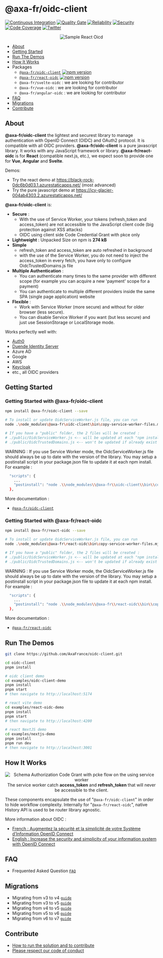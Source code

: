 # @axa-fr/oidc-client

[![Continuous Integration](https://github.com/AxaFrance/react-oidc/actions/workflows/npm-publish.yml/badge.svg)](https://github.com/AxaFrance/react-oidc/actions/workflows/npm-publish.yml)
[![Quality Gate](https://sonarcloud.io/api/project_badges/measure?project=AxaGuilDEv_react-oidc&metric=alert_status)](https://sonarcloud.io/dashboard?id=AxaGuilDEv_react-oidc) [![Reliability](https://sonarcloud.io/api/project_badges/measure?project=AxaGuilDEv_react-oidc&metric=reliability_rating)](https://sonarcloud.io/component_measures?id=AxaGuilDEv_react-oidc&metric=reliability_rating) [![Security](https://sonarcloud.io/api/project_badges/measure?project=AxaGuilDEv_react-oidc&metric=security_rating)](https://sonarcloud.io/component_measures?id=AxaGuilDEv_react-oidc&metric=security_rating) [![Code Coverage](https://sonarcloud.io/api/project_badges/measure?project=AxaGuilDEv_react-oidc&metric=coverage)](https://sonarcloud.io/component_measures?id=AxaGuilDEv_react-oidc&metric=Coverage) [![Twitter](https://img.shields.io/twitter/follow/GuildDEvOpen?style=social)](https://twitter.com/intent/follow?screen_name=GuildDEvOpen)


<p align="center">
    <img src="./docs/img/introduction.gif"
     alt="Sample React Oicd"
      />
</p>

- [About](#about)
- [Getting Started](#getting-started)
- [Run The Demos](#run-the-demos)
- [How It Works](#how-it-works)
- Packages
  - [`@axa-fr/oidc-client`](./packages/oidc-client#readme.md) [![npm version](https://badge.fury.io/js/%40axa-fr%2Foidc-client.svg)](https://badge.fury.io/js/%40axa-fr%2Foidc-client)
  - [`@axa-fr/react-oidc`](./packages/react-oidc#readme.md) [![npm version](https://badge.fury.io/js/%40axa-fr%2Freact-oidc.svg)](https://badge.fury.io/js/%40axa-fr%2Freact-oidc)
  - `@axa-fr/svelte-oidc` : we are looking for contributor
  - `@axa-fr/vue-oidc` : we are looking for contributor
  - `@axa-fr/angular-oidc` : we are looking for contributor
- [FAQ](#FAQ)
- [Migrations](#migrations)
- [Contribute](#contribute)

## About

**@axa-fr/oidc-client** the lightest and securest library to manage authentication with OpenID Connect (OIDC) and OAuth2 protocol. It is compatible with all OIDC providers.
**@axa-fr/oidc-client** is a pure javascript library. It works with any JavaScript framework or library.
**@axa-fr/react-oidc** is for **React** (compatible next.js, etc.), we expect soon to provide one for **Vue**, **Angular** and **Svelte**.

Demos:
- Try the react demo at https://black-rock-0dc6b0d03.1.azurestaticapps.net/ (most advanced)
- Try the pure javascript demo at https://icy-glacier-004ab4303.2.azurestaticapps.net/


**@axa-fr/oidc-client** is:

- **Secure** :
  - With the use of Service Worker, your tokens (refresh_token and access_token) are not accessible to the JavaScript client code (big protection against XSS attacks)
  - OIDC using client side Code Credential Grant with pkce only
- **Lightweight** : Unpacked Size on npm is **274 kB**
- **Simple**
  - refresh_token and access_token are auto refreshed in background
  - with the use of the Service Worker, you do not need to inject the access_token in every fetch, you have only to configure OidcTrustedDomains.js file
- **Multiple Authentication** :
  - You can authenticate many times to the same provider with different scope (for example you can acquire a new 'payment' scope for a payment)
  - You can authenticate to multiple different providers inside the same SPA (single page application) website
- **Flexible** :
  - Work with Service Worker (more secure) and without for older browser (less secure). 
  - You can disable Service Worker if you want (but less secure) and just use SessionStorage or LocalStorage mode.

Works perfectly well with:

- [Auth0](https://auth0.com/)
- [Duende Identity Server](https://duendesoftware.com/)
- Azure AD
- Google
- AWS
- [Keycloak](https://www.keycloak.org/)
- etc., all OIDC providers




## Getting Started

### Getting Started with @axa-fr/oidc-client

```sh
npm install @axa-fr/oidc-client --save

# To install or update OidcServiceWorker.js file, you can run
node .\node_modules\@axa-fr\oidc-client\bin\copy-service-worker-files.mjs public

# If you have a "public" folder, the 2 files will be created :
# ./public/OidcServiceWorker.js <-- will be updated at each "npm install"
# ./public/OidcTrustedDomains.js <-- won't be updated if already exist
```

WARNING : If you use Service Worker mode, the OidcServiceWorker.js file should always be up to date with the version of the library. You may setup a postinstall script in your package.json file to update it at each npm install. For example :
```sh
  "scripts": {
    ...
    "postinstall": "node .\\node_modules\\@axa-fr\\oidc-client\\bin\\copy-service-worker-files.mjs public"
  },
```

More documentation :

- [`@axa-fr/oidc-client`](./packages/oidc-client#readme)

### Getting Started with @axa-fr/react-oidc

```sh
npm install @axa-fr/react-oidc --save

# To install or update OidcServiceWorker.js file, you can run
node .\node_modules\@axa-fr\react-oidc\bin\copy-service-worker-files.mjs public

# If you have a "public" folder, the 2 files will be created :
# ./public/OidcServiceWorker.js <-- will be updated at each "npm install"
# ./public/OidcTrustedDomains.js <-- won't be updated if already exist
```

WARNING : If you use Service Worker mode, the OidcServiceWorker.js file should always be up to date with the version of the library. You may setup a postinstall script in your package.json file to update it at each npm install. For example :
```sh
  "scripts": {
    ...
    "postinstall": "node .\\node_modules\\@axa-fr\\react-oidc\\bin\\copy-service-worker-files.mjs public"
  },
```

More documentation :

- [`@axa-fr/react-oidc`](./packages/react-oidc#readme)

## Run The Demos

```sh
git clone https://github.com/AxaFrance/oidc-client.git

cd oidc-client
pnpm install

# oidc client demo
cd examples/oidc-client-demo
pnpm install
pnpm start
# then navigate to http://localhost:5174

# react vite demo
cd examples/react-oidc-demo
pnpm install
pnpm start
# then navigate to http://localhost:4200

# react NextJS demo
cd examples/nextjs-demo
pnpm install
pnpm run dev
# then navigate to http://localhost:3001
```

## How It Works

<p align="center">
    <img src="./docs/img/schema_pcke_client_side_with_service_worker.png"
     alt="Schema Authorization Code Grant with pcke flow on the using service worker"
      />
  <br>
  The service worker catch <b>access_token</b> and <b>refresh_token</b> that will never be accessible to the client.
</p>


These components encapsulate the use of "`@axa-fr/oidc-client`" in order to hide workflow complexity.
Internally for "`@axa-fr/react-oidc`", native History API is used to be router library agnostic.

More information about OIDC :

- [French : Augmentez la sécurité et la simplicité de votre Système d’Information OpenID Connect](https://medium.com/just-tech-it-now/augmentez-la-s%C3%A9curit%C3%A9-et-la-simplicit%C3%A9-de-votre-syst%C3%A8me-dinformation-avec-oauth-2-0-cf0732d71284)
- [English : Increase the security and simplicity of your information system with OpenID Connect](https://medium.com/just-tech-it-now/increase-the-security-and-simplicity-of-your-information-system-with-openid-connect-fa8c26b99d6d)

## FAQ

-  Frequented Asked Question [`FAQ`](./FAQ.md)

## Migrations

- Migrating from v3 to v4 [`guide`](./MIGRATION_GUIDE_V3_TO_V4.md)
- Migrating from v3 to v5 [`guide`](./MIGRATION_GUIDE_V3_TO_V5.md)
- Migrating from v4 to v5 [`guide`](./MIGRATION_GUIDE_V4_TO_V5.md)
- Migrating from v5 to v6 [`guide`](./MIGRATION_GUIDE_V5_TO_V6.md)
- Migrating from v6 to v7 [`guide`](./MIGRATION_GUIDE_V6_TO_V7.md)

## Contribute

- [How to run the solution and to contribute](./CONTRIBUTING.md)
- [Please respect our code of conduct](./CODE_OF_CONDUCT.md)
